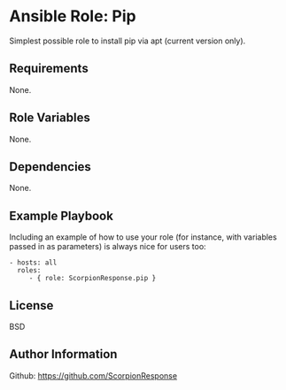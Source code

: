 Ansible Role: Pip
=================

Simplest possible role to install pip via apt (current version only).

Requirements
------------

None.

Role Variables
--------------

None.

Dependencies
------------

None.

Example Playbook
----------------

Including an example of how to use your role (for instance, with variables passed in as parameters) is always nice for users too:

    - hosts: all
      roles:
         - { role: ScorpionResponse.pip }

License
-------

BSD

Author Information
------------------

Github: https://github.com/ScorpionResponse
